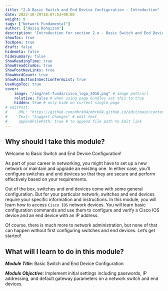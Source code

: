 ```yaml
---
title: "2.0 Basic Switch and End Device Configuration - Introduction"
date: 2023-10-29T18:07:53+08:00
weight: 9
tags: ["Network Fundamental"]
author: ["Haziq Rohaizan"]
description: "Introduction for section 2.o - Basic Switch and End Device Configuration"
showToc: true
TocOpen: true
draft: false
hidemeta: false
hideSummary: false
ShowReadingTime: true
ShowBreadCrumbs: true
ShowPostNavLinks: true
ShowWordCount: true
ShowRssButtonInSectionTermList: true
UseHugoToc: true
cover:
    image: "/img/net-funda/cisco_logo_2016.png" # image path/url
    relative: false # when using page bundles set this to true
    hidden: true # only hide on current single page
# editPost:
#     URL: "https://github.com/mhrk04/mhrk04.github.io/edit/main/content/"
#     Text: "Suggest Changes" # edit text
#     appendFilePath: true # to append file path to Edit link
---
```


## Why should I take this module?

Welcome to Basic Switch and End Device Configuration!

As part of your career in networking, you might have to set up a new network or maintain and upgrade an existing one. In either case, you’ll configure switches and end devices so that they are secure and perform effectively based on your requirements.

Out of the box, switches and end devices come with some general configuration. But for your particular network, switches and end devices require your specific information and instructions. In this module, you will learn how to access `Cisco IOS` network devices. You will learn basic configuration commands and use them to configure and verify a Cisco IOS device and an end device with an IP address.

Of course, there is much more to network administration, but none of that can happen without first configuring switches and end devices. Let’s get started!

## What will I learn to do in this module?

***Module Title***: Basic Switch and End Device Configuration

***Module Objective***: Implement initial settings including passwords, IP addressing, and default gateway parameters on a network switch and end devices.




